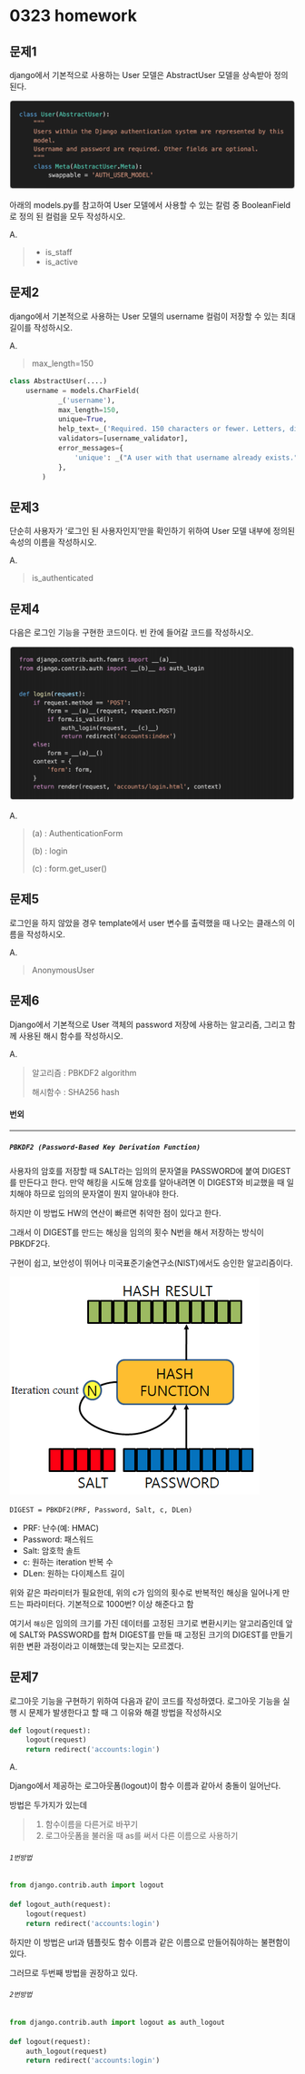 # 0323 homework

## 문제1

django에서 기본적으로 사용하는 User 모델은 AbstractUser 모델을 상속받아 정의된다.

![image-20210323111638611](0323_hw.assets/image-20210323111638611.png)

아래의 models.py를 참고하여 User 모델에서 사용할 수 있는 칼럼 중 BooleanField 로 정의 된 컬럼을 모두 작성하시오.

A.

> - is_staff
> - is_active



## 문제2

django에서 기본적으로 사용하는 User 모델의 username 컬럼이 저장할 수 있는 최대 길이를 작성하시오.

A.

> max_length=150

```python
class AbstractUser(....)
    username = models.CharField(
            _('username'),
            max_length=150,
            unique=True,
            help_text=_('Required. 150 characters or fewer. Letters, digits and @/./+/-/_ only.'),
            validators=[username_validator],
            error_messages={
                'unique': _("A user with that username already exists."),
            },
        )
```



## 문제3

단순히 사용자가 ‘로그인 된 사용자인지’만을 확인하기 위하여 User 모델 내부에 정의된 속성의 이름을 작성하시오.

A.

> is_authenticated



## 문제4

다음은 로그인 기능을 구현한 코드이다. 빈 칸에 들어갈 코드를 작성하시오.

![image-20210323125139677](0323_hw.assets/image-20210323125139677.png)

A.

> (a) : AuthenticationForm
>
> (b) : login
>
> (c) : form.get_user()



## 문제5

로그인을 하지 않았을 경우 template에서 user 변수를 출력했을 때 나오는 클래스의 이름을 작성하시오.

A.

>  AnonymousUser



## 문제6

Django에서 기본적으로 User 객체의 password 저장에 사용하는 알고리즘, 그리고 함께 사용된 해시 함수를 작성하시오.

A.

> 알고리즘 : PBKDF2 algorithm
>
> 해시함수 : SHA256 hash



#### 번외

---

##### `PBKDF2 (Password-Based Key Derivation Function)`

사용자의 암호를 저장할 때 SALT라는 임의의 문자열을 PASSWORD에 붙여 DIGEST를 만든다고 한다. 만약 해킹을 시도해 암호를 알아내려면 이 DIGEST와 비교했을 때 일치해야 하므로 임의의 문자열이 뭔지 알아내야 한다.

하지만 이 방법도 HW의 연산이 빠르면 취약한 점이 있다고 한다.

그래서 이 DIGEST를 만드는 해싱을 임의의 횟수 N번을 해서 저장하는 방식이 PBKDF2다.

구현이 쉽고, 보안성이 뛰어나 미국표준기술연구소(NIST)에서도 승인한 알고리즘이다.

![image-20210323141619284](0323_hw.assets/image-20210323141619284.png)

`DIGEST = PBKDF2(PRF, Password, Salt, c, DLen)  `

- PRF: 난수(예: HMAC)
- Password: 패스워드
- Salt: 암호학 솔트
- c: 원하는 iteration 반복 수
- DLen: 원하는 다이제스트 길이

위와 같은 파라미터가 필요한데, 위의 c가 임의의 횟수로 반복적인 해싱을 일어나게 만드는 파라미터다. 기본적으로 1000번? 이상 해준다고 함

여기서 `해싱`은 임의의 크기를 가진 데이터를 고정된 크기로 변환시키는 알고리즘인데 앞에 SALT와 PASSWORD를 합쳐 DIGEST를 만들 때 고정된 크기의 DIGEST를 만들기 위한 변환 과정이라고 이해했는데 맞는지는 모르겠다.



## 문제7

로그아웃 기능을 구현하기 위하여 다음과 같이 코드를 작성하였다. 로그아웃 기능을 실행 시 문제가 발생한다고 할 때 그 이유와 해결 방법을 작성하시오

```python
def logout(request):
    logout(request)
    return redirect('accounts:login')
```

A.

Django에서 제공하는 로그아웃폼(logout)이 함수 이름과 같아서 충돌이 일어난다.

방법은 두가지가 있는데

> 1. 함수이름을 다른거로 바꾸기
> 2. 로그아웃폼을 불러올 때 as를 써서 다른 이름으로 사용하기

###### `1번방법`

```python
from django.contrib.auth import logout

def logout_auth(request):
    logout(request)
    return redirect('accounts:login')
```

하지만 이 방법은 url과 템플릿도 함수 이름과 같은 이름으로 만들어줘야하는 불편함이 있다.

그러므로 두번째 방법을 권장하고 있다.



###### `2번방법`

```python
from django.contrib.auth import logout as auth_logout

def logout(request):
    auth_logout(request)
    return redirect('accounts:login')
```





